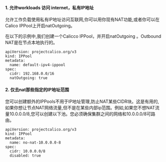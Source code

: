 #### 1. 允许workloads 访问 internet，私有IP地址

允许工作负载使用私有IP地址访问互联网,你可以用你现有NAT功能,或者你可以在Calico IPPool上开启natOutgoing。

在以下的示例中,我们创建一个Calicco IPPool，并开启natOutgoing 。Outbound NAT是在节点本地执行的。

```shell
apiVersion: projectcalico.org/v3
kind: IPPool
metadata:
  name: default-ipv4-ippool
spec:
  cidr: 192.168.0.0/16
  natOutgoing: true
```

#### 2. 仅去nat那些指定的IP地址范围

您可以创建额外的IPPools不用于IP地址管理,防止NAT某些CIDR块。这是有用的,如果你想让节点NAT网络流量,但不是在某些内部ip范围。例如,如果您不想NAT流量10.0.0.0/8,您可以创建以下池。您必须确保集群之间的网络和10.0.0.0/8可路由。

```shell
apiVersion: projectcalico.org/v3
kind: IPPool
metadata:
  name: no-nat-10.0.0.0-8
spec:
  cidr: 10.0.0.0/8
  disabled: true
```